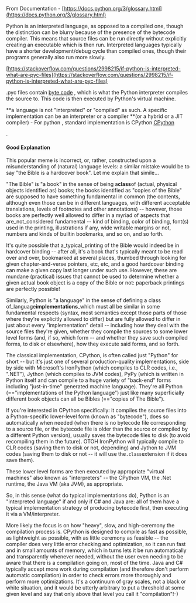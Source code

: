 From Documentation  - [https://docs.python.org/3/glossary.html](https://docs.python.org/3/glossary.html)

Python is an interpreted language, as opposed to a compiled one, though the distinction can be blurry because of the presence of the bytecode compiler. This means that source files can be run directly without explicitly creating an executable which is then run. Interpreted languages typically have a shorter development/debug cycle than compiled ones, though their programs generally also run more slowly.

[https://stackoverflow.com/questions/2998215/if-python-is-interpreted-what-are-pyc-files](https://stackoverflow.com/questions/2998215/if-python-is-interpreted-what-are-pyc-files)

.pyc files contain [byte code](http://en.wikipedia.org/wiki/Bytecode) , which is what the Python interpreter compiles the source to. This code is then executed by Python's virtual machine.

**a language is not "interpreted" or "compiled" as such. A specific implementation can be an interpreter or a compiler **\(or a hybrid or a JIT compiler\)  - For python , standard implementation is CPython [CPython](/implemetations/cpython.md)

.

#### Good Explanation

This popular meme is incorrect, or, rather, constructed upon a misunderstanding of \(natural\) language levels: a similar mistake would be to say "the Bible is a hardcover book". Let me explain that simile...

"The Bible" is "a book" in the sense of being a**class**of \(actual, physical objects identified as\) books; the books identified as "copies of the Bible" are supposed to have something fundamental in common \(the contents, although even those can be in different languages, with different acceptable translations, levels of footnotes and other annotations\) -- however, those books are perfectly well allowed to differ in a myriad of aspects that are\_not\_considered fundamental -- kind of binding, color of binding, font\(s\) used in the printing, illustrations if any, wide writable margins or not, numbers and kinds of builtin bookmarks, and so on, and so forth.

It's quite possible that a\_typical\_printing of the Bible would indeed be in hardcover binding -- after all, it's a book that's typically meant to be read over and over, bookmarked at several places, thumbed through looking for given chapter-and-verse pointers, etc, etc, and a good hardcover binding can make a given copy last longer under such use. However, these are mundane \(practical\) issues that cannot be used to determine whether a given actual book object is a copy of the Bible or not: paperback printings are perfectly possible!

Similarly, Python is "a language" in the sense of defining a class of\_language**implementations**\_which must all be similar in some fundamental respects \(syntax, most semantics except those parts of those where they're explicitly allowed to differ\) but are fully allowed to differ in just about every "implementation" detail -- including how they deal with the source files they're given, whether they compile the sources to some lower level forms \(and, if so, which form -- and whether they save such compiled forms, to disk or elsewhere\), how they execute said forms, and so forth.

The classical implementation, CPython, is often called just "Python" for short -- but it's just one of several production-quality implementations, side by side with Microsoft's IronPython \(which compiles to CLR codes, i.e., ".NET"\), Jython \(which compiles to JVM codes\), PyPy \(which is written in Python itself and can compile to a huge variety of "back-end" forms including "just-in-time" generated machine language\). They're all Python \(=="implementations of the Python language"\) just like many superficially different book objects can all be Bibles \(=="copies of The Bible"\).

If you're interested in CPython specifically: it compiles the source files into a Python-specific lower-level form \(known as "bytecode"\), does so automatically when needed \(when there is no bytecode file corresponding to a source file, or the bytecode file is older than the source or compiled by a different Python version\), usually saves the bytecode files to disk \(to avoid recompiling them in the future\). OTOH IronPython will typically compile to CLR codes \(saving them to disk or not, depending\) and Jython to JVM codes \(saving them to disk or not -- it will use the`.class`extension if it does save them\).

These lower level forms are then executed by appropriate "virtual machines" also known as "interpreters" -- the CPython VM, the .Net runtime, the Java VM \(aka JVM\), as appropriate.

So, in this sense \(what do typical implementations do\), Python is an "interpreted language" if and only if C\# and Java are: all of them have a typical implementation strategy of producing bytecode first, then executing it via a VM/interpreter.

More likely the focus is on how "heavy", slow, and high-ceremony the compilation process is. CPython is designed to compile as fast as possible, as lightweight as possible, with as little ceremony as feasible -- the compiler does very little error checking and optimization, so it can run fast and in small amounts of memory, which in turns lets it be run automatically and transparently whenever needed, without the user even needing to be aware that there is a compilation going on, most of the time. Java and C\# typically accept more work during compilation \(and therefore don't perform automatic compilation\) in order to check errors more thoroughly and perform more optimizations. It's a continuum of gray scales, not a black or white situation, and it would be utterly arbitrary to put a threshold at some given level and say that only above that level you call it "compilation"!-\)

